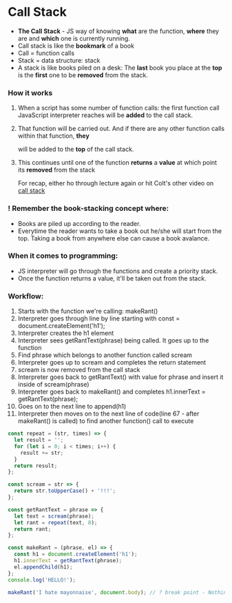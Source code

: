 # Call Stack

* **The Call Stack** - JS way of knowing **what** are the function, **where** they are and **which** one is currently running.
* Call stack is like the **bookmark** of a book
* Call = function calls
* Stack = data structure: stack
* A stack is like books piled on a desk: The **last** book you place at the **top** is the **first** one to be **removed** from the stack.

### How it works

1. When a script has some number of function calls: the first function call JavaScript interpreter reaches will be **added** to the call stack.
2. That function will be carried out. And if there are any other function calls within that function, **they**

   will be added to the **top** of the call stack.

3. This continues until one of the function **returns** a **value** at which point its **removed** from the stack

   For recap, either ho through lecture again or hit Colt's other video on [call stack](https://www.youtube.com/watch?v=W8AeMrVtFLY)

### ! Remember the book-stacking concept where:

* Books are piled up according to the reader.
* Everytime the reader wants to take a book out he/she will start from the top. Taking a book from anywhere else can cause a book avalance.

### When it comes to programming:

* JS interpreter will go through the functions and create a priority stack.
* Once the function returns a value, it'll be taken out from the stack.

### Workflow:

1. Starts with the function we're calling: makeRant\(\)
2. Interpreter goes through line by line starting with const = document.createElement\('h1'\);
3. Interpreter creates the h1 element
4. Interpreter sees getRantText\(phrase\) being called. It goes up to the function
5. Find phrase which belongs to another function called scream
6. Interpreter goes up to scream and completes the return statement
7. scream is now removed from the call stack
8. Interpreter goes back to getRantText\(\) with value for phrase and insert it inside of scream\(phrase\)
9. Interpreter goes back to makeRant\(\) and completes h1.innerText = getRantText\(phrase\);
10. Goes on to the next line to append\(h1\)
11. Interpreter then moves on to the next line of code\(line 67 - after makeRant\(\) is called\) to find another function\(\) call to execute

```javascript
const repeat = (str, times) => {
  let result = '';
  for (let i = 0; i < times; i++) {
    result += str;
  }
  return result;
};

const scream = str => {
  return str.toUpperCase() + '!!!';
};

const getRantText = phrase => {
  let text = scream(phrase);
  let rant = repeat(text, 8);
  return rant;
};

const makeRant = (phrase, el) => {
  const h1 = document.createElement('h1');
  h1.innerText = getRantText(phrase);
  el.appendChild(h1);
};
console.log('HELLO!');

makeRant('I hate mayonnaise', document.body); // ? break point - Nothing else works beyond this point
```

